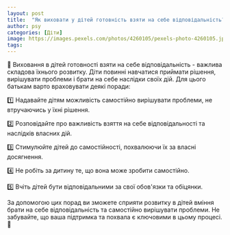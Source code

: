 ```yaml
---
layout: post
title:  "Як виховати у дітей готовність взяти на себе відповідальність?"
author: psy
categories: [Діти]
image: https://images.pexels.com/photos/4260105/pexels-photo-4260105.jpeg?auto=compress&cs=tinysrgb&fit=crop&h=627&w=1200
tags: 
---
```


🧠 Виховання в дітей готовності взяти на себе відповідальність - важлива складова їхнього розвитку. Діти повинні навчатися приймати рішення, вирішувати проблеми і брати на себе наслідки своїх дій. Для цього батькам варто враховувати деякі поради:

1️⃣ Надавайте дітям можливість самостійно вирішувати проблеми, не втручаючись у їхні рішення.
 
2️⃣ Розповідайте про важливість взяття на себе відповідальності та наслідків власних дій.

3️⃣ Стимулюйте дітей до самостійності, похвалюючи їх за власні досягнення.

4️⃣ Не робіть за дитину те, що вона може зробити самостійно.

5️⃣ Вчіть дітей бути відповідальними за свої обов'язки та обіцянки.

За допомогою цих порад ви зможете сприяти розвитку в дітей вміння брати на себе відповідальність та самостійно вирішувати проблеми. Не забувайте, що ваша підтримка та похвала є ключовими в цьому процесі. 🌟


